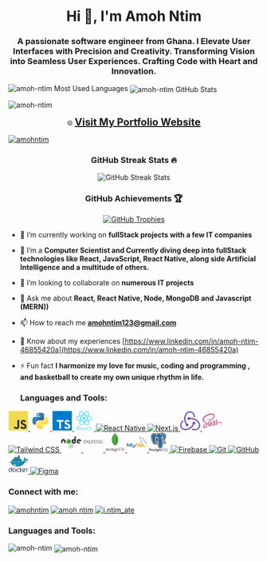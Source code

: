 <h1 align="center">Hi 👋, I'm Amoh Ntim</h1>
<h3 align="center">A passionate software engineer from Ghana. I Elevate User Interfaces with Precision and Creativity. Transforming Vision into Seamless User Experiences. Crafting Code with Heart and Innovation.</h3>
<p><img align="left" src="https://github-readme-stats.vercel.app/api/top-langs?username=amoh-ntim&show_icons=true&locale=en&layout=compact&hide_border=true&theme=highcontrast" alt="amoh-ntim Most Used Languages" /></p>

<p>&nbsp;<img align="center" src="https://github-readme-stats.vercel.app/api?username=amoh-ntim&show_icons=true&locale=en&hide_border=true&theme=highcontrast" alt="amoh-ntim GitHub Stats" /></p>

<p align="left"> <img src="https://komarev.com/ghpvc/?username=amoh-ntim&label=Profile%20views&color=0e75b6&style=flat" alt="amoh-ntim" /> </p>

<p align="center">
  🌐 <a href="https://sammycom.vercel.app" target="_blank" style="font-size: 20px; font-weight: bold;">Visit My Portfolio Website</a>
</p>

<p align="left"> <a href="[https://twitter.com/amohntim](https://x.com/amohntim2?t=MMRp-KWy9udN8gHIjZSrxQ&s=09)" target="blank"><img src="https://img.shields.io/twitter/follow/amohntim?logo=twitter&style=for-the-badge" alt="amohntim" /></a> </p>

<h3 align="center">GitHub Streak Stats 🔥</h3>
<p align="center">
  <img src="https://github-readme-streak-stats.herokuapp.com/?user=amoh-ntim&theme=highcontrast&hide_border=true" alt="GitHub Streak Stats">
</p>


<h3 align="center">GitHub Achievements 🏆</h3>
<p align="center"> 
  <a href="https://github.com/ryo-ma/github-profile-trophy">
    <img src="https://github-profile-trophy.vercel.app/?username=amoh-ntim&theme=gruvbox&margin-w=15&margin-h=15&column=7&no-frame=true" alt="GitHub Trophies" />
  </a> 
</p>

- 🔭 I’m currently working on **fullStack projects with a few IT companies**

- 🌱 I’m a **Computer Scientist and Currently diving deep into fullStack technologies like React, JavaScript, React Native, along side Artificial Intelligence and a multitude of others.**

- 👯 I’m looking to collaborate on **numerous IT projects**

- 💬 Ask me about **React, React Native, Node, MongoDB and Javascript (MERN))**

- 📫 How to reach me **amohntim123@gmail.com**

- 📄 Know about my experiences [https://www.linkedin.com/in/amoh-ntim-46855420a](https://www.linkedin.com/in/amoh-ntim-46855420a)

- ⚡ Fun fact **I harmonize my love for music, coding and programming , and basketball to create my own unique rhythm in life.**

  <h3 align="left">Languages and Tools:</h3>
<p align="left">
  <!-- Programming Languages -->
  <a href="https://developer.mozilla.org/en-US/docs/Web/JavaScript" target="_blank" rel="noreferrer">
    <img src="https://raw.githubusercontent.com/devicons/devicon/master/icons/javascript/javascript-original.svg" alt="JavaScript" width="40" height="40"/>
  </a>
  <a href="https://www.python.org" target="_blank" rel="noreferrer">
    <img src="https://raw.githubusercontent.com/devicons/devicon/master/icons/python/python-original.svg" alt="Python" width="40" height="40"/>
  </a>
  <a href="https://www.typescriptlang.org/" target="_blank" rel="noreferrer">
    <img src="https://raw.githubusercontent.com/devicons/devicon/master/icons/typescript/typescript-original.svg" alt="TypeScript" width="40" height="40"/>
  </a>

  <!-- Frontend Development -->
  <a href="https://reactjs.org/" target="_blank" rel="noreferrer">
    <img src="https://raw.githubusercontent.com/devicons/devicon/master/icons/react/react-original-wordmark.svg" alt="React" width="40" height="40"/>
  </a>
  <a href="https://reactnative.dev/" target="_blank" rel="noreferrer">
    <img src="https://reactnative.dev/img/header_logo.svg" alt="React Native" width="40" height="40"/>
  </a>
  <a href="https://nextjs.org/" target="_blank" rel="noreferrer">
    <img src="https://cdn.worldvectorlogo.com/logos/nextjs-2.svg" alt="Next.js" width="40" height="40"/>
  </a>
  <a href="https://redux.js.org/" target="_blank" rel="noreferrer">
    <img src="https://raw.githubusercontent.com/devicons/devicon/master/icons/redux/redux-original.svg" alt="Redux" width="40" height="40"/>
  </a>
  <a href="https://sass-lang.com" target="_blank" rel="noreferrer">
    <img src="https://raw.githubusercontent.com/devicons/devicon/master/icons/sass/sass-original.svg" alt="Sass" width="40" height="40"/>
  </a>
  <a href="https://tailwindcss.com/" target="_blank" rel="noreferrer">
    <img src="https://www.vectorlogo.zone/logos/tailwindcss/tailwindcss-icon.svg" alt="Tailwind CSS" width="40" height="40"/>
  </a>

  <!-- Backend Development -->
  <a href="https://nodejs.org" target="_blank" rel="noreferrer">
    <img src="https://raw.githubusercontent.com/devicons/devicon/master/icons/nodejs/nodejs-original-wordmark.svg" alt="Node.js" width="40" height="40"/>
  </a>
  <a href="https://expressjs.com" target="_blank" rel="noreferrer">
    <img src="https://raw.githubusercontent.com/devicons/devicon/master/icons/express/express-original-wordmark.svg" alt="Express.js" width="40" height="40"/>
  </a>

  <!-- Databases -->
  <a href="https://www.mongodb.com/" target="_blank" rel="noreferrer">
    <img src="https://raw.githubusercontent.com/devicons/devicon/master/icons/mongodb/mongodb-original-wordmark.svg" alt="MongoDB" width="40" height="40"/>
  </a>
  <a href="https://www.mysql.com/" target="_blank" rel="noreferrer">
    <img src="https://raw.githubusercontent.com/devicons/devicon/master/icons/mysql/mysql-original-wordmark.svg" alt="MySQL" width="40" height="40"/>
  </a>
  <a href="https://www.postgresql.org" target="_blank" rel="noreferrer">
    <img src="https://raw.githubusercontent.com/devicons/devicon/master/icons/postgresql/postgresql-original-wordmark.svg" alt="PostgreSQL" width="40" height="40"/>
  </a>
  <a href="https://firebase.google.com/" target="_blank" rel="noreferrer">
    <img src="https://www.vectorlogo.zone/logos/firebase/firebase-icon.svg" alt="Firebase" width="40" height="40"/>
  </a>

  <!-- DevOps & Tools -->
  <a href="https://git-scm.com/" target="_blank" rel="noreferrer">
    <img src="https://www.vectorlogo.zone/logos/git-scm/git-scm-icon.svg" alt="Git" width="40" height="40"/>
  </a>
  <a href="https://github.com" target="_blank" rel="noreferrer">
    <img src="https://www.vectorlogo.zone/logos/github/github-icon.svg" alt="GitHub" width="40" height="40"/>
  </a>
  <a href="https://docker.com" target="_blank" rel="noreferrer">
    <img src="https://raw.githubusercontent.com/devicons/devicon/master/icons/docker/docker-original-wordmark.svg" alt="Docker" width="40" height="40"/>
  </a>

  <!-- Design Tools -->
  <a href="https://www.figma.com/" target="_blank" rel="noreferrer">
    <img src="https://www.vectorlogo.zone/logos/figma/figma-icon.svg" alt="Figma" width="40" height="40"/>
  </a>
 
</p>


<h3 align="left">Connect with me:</h3>
<p align="left">
<a href="https://twitter.com/amohntim" target="blank"><img align="center" src="https://raw.githubusercontent.com/rahuldkjain/github-profile-readme-generator/master/src/images/icons/Social/twitter.svg" alt="amohntim" height="30" width="40" /></a>
<a href="https://linkedin.com/in/amoh ntim" target="blank"><img align="center" src="https://raw.githubusercontent.com/rahuldkjain/github-profile-readme-generator/master/src/images/icons/Social/linked-in-alt.svg" alt="amoh ntim" height="30" width="40" /></a>
<a href="https://instagram.com/i.ntim_ate" target="blank"><img align="center" src="https://raw.githubusercontent.com/rahuldkjain/github-profile-readme-generator/master/src/images/icons/Social/instagram.svg" alt="i.ntim_ate" height="30" width="40" /></a>
</p>

<h3 align="left">Languages and Tools:</h3>
<p align="left"> 
  <!-- Add your language and tool icons here as before -->
</p>




<p><img align="left" src="https://github-readme-stats.vercel.app/api/top-langs?username=amoh-ntim&show_icons=true&locale=en&layout=compact" alt="amoh-ntim" /></p>

<p>&nbsp;<img align="center" src="https://github-readme-stats.vercel.app/api?username=amoh-ntim&show_icons=true&locale=en" alt="amoh-ntim" /></p>
